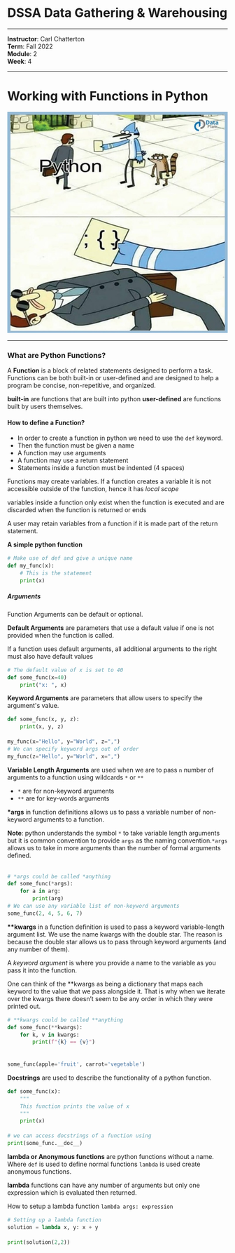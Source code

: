 # DSSA Data Gathering & Warehousing
---

**Instructor**: Carl Chatterton <br>
**Term**: Fall 2022 <br>
**Module**: 2 <br>
**Week**: 4

---
# Working with Functions in Python
![img](/assets/img/python.jfif)

---

### What are Python Functions?

A __Function__ is a block of related statements designed to perform a task. Functions can be both built-in or user-defined and are designed to help a program be concise, non-repetitive, and organized. 

__built-in__ are functions that are built into python
__user-defined__ are functions built by users themselves.

#### How to define a Function?
* In order to create a function in python we need to use the `def` keyword. 
* Then the function must be given a name
* A function may use arguments 
* A function may use a return statement
* Statements inside a function must be indented (4 spaces)

Functions may create variables. If a function creates a variable it is not accessible outside of the function, hence it has _local scope_

variables inside a function only exist when the function is executed and are discarded when the function is returned or ends

A user may retain variables from a function if it is made part of the return statement. 

__A simple python function__
```python
# Make use of def and give a unique name
def my_func(x):
    # This is the statement
    print(x)
```
##### Arguments
Function Arguments can be default or optional. 

__Default Arguments__ are parameters that use a default value if one is not provided when the function is called. 

If a function uses default arguments, all additional arguments to the right must also have default values

```python
# The default value of x is set to 40
def some_func(x=40)
    print("x: ", x)
```

__Keyword Arguments__ are parameters that allow users to specify the argument's value.

```python
def some_func(x, y, z):
    print(x, y, z)

my_func(x="Hello", y="World", z=",")
# We can specify keyword args out of order
my_func(z="Hello", y="World", x=",")
```


__Variable Length Arguments__ are used when we are to pass `n` number of arguments to a function using wildcards `*` or `**`

* `*` are for non-keyword arguments
* `**` are for key-words arguments

__*args__ in function definitions allows us to pass a variable number of non-keyword arguments to a function.

__Note__: python understands the symbol `*` to take variable length arguments but it is common convention to provide `args` as the naming convention.`*args` allows us to take in more arguments than the number of formal arguments defined. 

```python

# *args could be called *anything
def some_func(*args):
    for a in arg:
        print(arg)
# We can use any variable list of non-keyword arguments
some_func(2, 4, 5, 6, 7)
```


__**kwargs__  in a function definition is used to pass a keyword variable-length argument list. We use the name kwargs with the double star. The reason is because the double star allows us to pass through keyword arguments (and any number of them).

A _keyword argument_ is where you provide a name to the variable as you pass it into the function.

One can think of the **kwargs as being a dictionary that maps each keyword to the value that we pass alongside it. That is why when we iterate over the kwargs there doesn’t seem to be any order in which they were printed out.

```python
# **kwargs could be called **anything
def some_func(**kwargs):
    for k, v in kwargs:
        print(f"{k} == {v}")


some_func(apple='fruit', carrot='vegetable')
```

__Docstrings__ are used to describe the functionality of a python function. 

```python
def some_func(x):
    """
    This function prints the value of x
    """
    print(x)

# we can access docstrings of a function using
print(some_func.__doc__)
```
__lambda or Anonymous functions__ are python functions without a name. Where `def` is used to define normal functions `lambda` is used create anonymous functions. 

__lambda__ functions can have any number of arguments but only one expression which is evaluated then returned.

How to setup a lambda function
`lambda args: expression`

```python
# Setting up a lambda function
solution = lambda x, y: x + y

print(solution(2,2))
```

